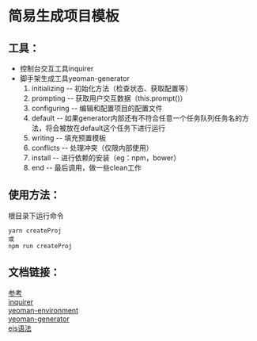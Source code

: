 # 简易生成项目模板
## 工具：
- 控制台交互工具inquirer
- 脚手架生成工具yeoman-generator
  1. initializing -- 初始化方法（检查状态、获取配置等）
  2. prompting -- 获取用户交互数据（this.prompt()）
  3. configuring -- 编辑和配置项目的配置文件
  4. default -- 如果generator内部还有不符合任意一个任务队列任务名的方法，将会被放在default这个任务下进行运行
  5. writing -- 填充预置模板
  6. conflicts -- 处理冲突（仅限内部使用）
  7. install -- 进行依赖的安装（eg：npm，bower）
  8. end -- 最后调用，做一些clean工作

## 使用方法：
根目录下运行命令
```
yarn createProj
或
npm run createProj
```
## 文档链接：
 [参考](https://www.jianshu.com/p/93211004c5ac)  
 [inquirer](https://github.com/SBoudrias/Inquirer.js)  
 [yeoman-environment](https://yeoman.github.io/generator/Generator.html)  
 [yeoman-generator](http://yeoman.github.io/environment/2.x/Environment.html)  
 [ejs语法](https://ejs.co/)  